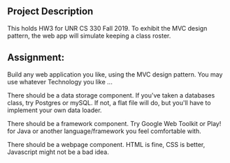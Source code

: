 <!-- Name : Ash Yveth Cudiamat -->
## Project Description
This holds HW3 for UNR CS 330 Fall 2019. To exhibit the MVC design pattern, the web app will simulate keeping a class roster.

## Assignment:
Build any web application you like, using the MVC design pattern. You may use whatever Technology you like ...

There should be a data storage component. If you've taken a databases class, try Postgres or mySQL. If not, a flat file will do, but you'll have to implement your own data loader.

There should be a framework component. Try Google Web Toolkit or Play! for Java or another language/framework you feel comfortable with.

There should be a webpage component. HTML is fine, CSS is better, Javascript might not be a bad idea.



